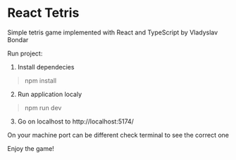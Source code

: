 # React Tetris

Simple tetris game implemented with React and TypeScript
by Vladyslav Bondar

Run project:

1. Install dependecies

> npm install

2. Run application localy

> npm run dev

3. Go on localhost to http://localhost:5174/

On your machine port can be different check terminal to see the correct one

Enjoy the game!

